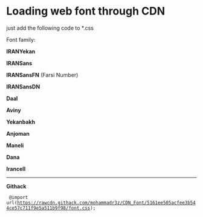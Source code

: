 # Loading web font through CDN
just add the following code to *.css

Font family:

<b>IRANYekan</b>

<b>IRANSans</b>

<b>IRANSansFN</b> (Farsi Number)

<b>IRANSansDN</b>

<b>Daal</b>

<b>Aviny</b>

<b>Yekanbakh</b>

<b>Anjoman</b>

<b>Maneli</b>

<b>Dana</b>

<b>Irancell</b>

-----------------------------------------------------------------------------
<b>Githack</b>


<code> @import url(https://rawcdn.githack.com/mohammadr3z/CDN_Font/5161ee505acfee3b544ce57c711f9e5a511b9f98/font.css); </code>


